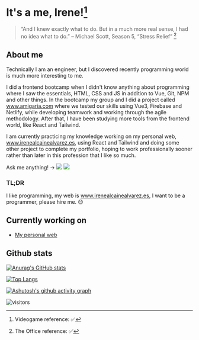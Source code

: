 # It's a me, Irene![^1]
[^1]: Videogame reference: ✅

> “And I knew exactly what to do. But in a much more real sense, I had no idea what to do.” – Michael Scott, Season 5, “Stress Relief”  [^2]
[^2]: The Office reference: ✅

## About me

Technically I am an engineer, but I discovered recently programming world is much more interesting to me.

I did a frontend bootcamp when I didn't know anything about programming where I saw the essentials, HTML, CSS and JS in addition to Vue, Git, NPM and other things. In the bootcamp my group and I did a project called www.amigaria.com where we tested our skills using Vue3, Firebase and Netlify, while developing teamwork and working through the agile methodology. After that, I have been studying more tools from the frontend world, like React and Tailwind.

I am currently practicing my knowledge working on my personal web, www.irenealcainealvarez.es, using React and Tailwind and doing some other project to complete my portfolio, hoping to work professionally sooner rather than later in this profession that I like so much.

Ask me anything! -> <a href="mailto:irenealcainealvarez@gmail.com" target="_blank"><img src="https://img.shields.io/badge/gmail-db4a39?style=flag&logo=gmail&logoColor=white"></a>
  <a href="https://www.linkedin.com/in/irenealcaine/" target="_blank"><img src="https://img.shields.io/badge/Linkedin-1DA1F2?style=flag&logo=linkedin&logoColor=white"></a>

### TL;DR

I like programming, my web is www.irenealcainealvarez.es, I want to be a programmer, please hire me. 😊

## Currently working on

- <a href="https://www.irenealcainealvarez.es" target="_blank">My personal web</a>

## Github stats

[![Anurag's GitHub stats](https://github-readme-stats.vercel.app/api?username=irenealcaine&show_icons=true&theme=midnight-purple)](https://github.com/anuraghazra/github-readme-stats)

[![Top Langs](https://github-readme-stats.vercel.app/api/top-langs/?username=irenealcaine&layout=compact&theme=midnight-purple)](https://github.com/anuraghazra/github-readme-stats)

[![Ashutosh's github activity graph](https://github-readme-activity-graph.cyclic.app/graph?username=irenealcaine&theme=react-dark)](https://github.com/ashutosh00710/github-readme-activity-graph)

![visitors](https://visitor-badge.glitch.me/badge?page_id=irenealcaine.irenealcaine&left_color=purple&right_color=blue) 
